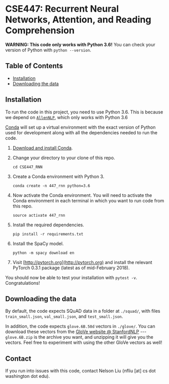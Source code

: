 # CSE447: Recurrent Neural Networks, Attention, and Reading Comprehension

**WARNING: This code only works with Python 3.6!**
You can check your version of Python with `python --version`.

## Table of Contents

- [Installation](#installation)
- [Downloading the data](#downloading-the-data)

## Installation

To run the code in this project, you need to use Python 3.6. This is because we depend 
on [`AllenNLP`](http://allennlp.org/), which only works with Python 3.6

[Conda](https://conda.io/) will set up a virtual environment with the exact version of Python
used for development along with all the dependencies needed to run the code.

1.  [Download and install Conda](https://conda.io/docs/download.html).

2.  Change your directory to your clone of this repo.

    ```
    cd CSE447_RNN
    ```

3.  Create a Conda environment with Python 3.

    ```
    conda create -n 447_rnn python=3.6
    ```

4.  Now activate the Conda environment.
    You will need to activate the Conda environment in each terminal in which you 
    want to run code from this repo.

    ```
    source activate 447_rnn
    ```

5.  Install the required dependencies.

    ```
    pip install -r requirements.txt
    ```
    
6.  Install the SpaCy model.

    ```
    python -m spacy download en
    ```

7. Visit [http://pytorch.org](http://pytorch.org) and install the relevant PyTorch 0.3.1 package (latest as of mid-February 2018).


You should now be able to test your installation with `pytest -v`.  Congratulations!

## Downloading the data

By default, the code expects SQuAD data in a folder at `./squad/`, with files 
`train_small.json`, `val_small.json`, and `test_small.json`.

In addition, the code expects `glove.6B.50d` vectors in `./glove/`. You can download
these vectors from the [GloVe website @ StanfordNLP](https://nlp.stanford.edu/projects/glove/) ---
`glove.6B.zip` is the archive you want, and unzipping it will give you the vectors. Feel free to
experiment with using the other GloVe vectors as well!

## Contact

If you run into issues with this code, contact Nelson Liu (nfliu [at] cs dot washington dot edu).
